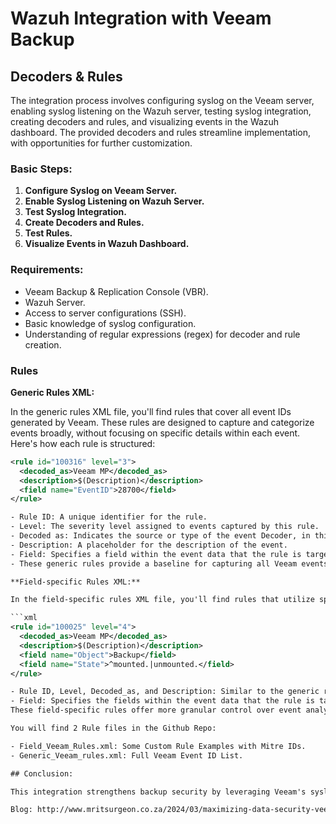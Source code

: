 # Wazuh Integration with Veeam Backup

## Decoders & Rules

The integration process involves configuring syslog on the Veeam server, enabling syslog listening on the Wazuh server, testing syslog integration, creating decoders and rules, and visualizing events in the Wazuh dashboard. The provided decoders and rules streamline implementation, with opportunities for further customization.

### Basic Steps:

1. **Configure Syslog on Veeam Server.**
2. **Enable Syslog Listening on Wazuh Server.**
3. **Test Syslog Integration.**
4. **Create Decoders and Rules.**
5. **Test Rules.**
6. **Visualize Events in Wazuh Dashboard.**

### Requirements:

- Veeam Backup & Replication Console (VBR).
- Wazuh Server.
- Access to server configurations (SSH).
- Basic knowledge of syslog configuration.
- Understanding of regular expressions (regex) for decoder and rule creation.

### Rules

**Generic Rules XML:**

In the generic rules XML file, you'll find rules that cover all event IDs generated by Veeam. These rules are designed to capture and categorize events broadly, without focusing on specific details within each event. Here's how each rule is structured:

```xml
<rule id="100316" level="3">
  <decoded_as>Veeam MP</decoded_as>
  <description>$(Description)</description>
  <field name="EventID">28700</field>
</rule>

- Rule ID: A unique identifier for the rule.
- Level: The severity level assigned to events captured by this rule.
- Decoded as: Indicates the source or type of the event Decoder, in this case, Veeam MP.
- Description: A placeholder for the description of the event.
- Field: Specifies a field within the event data that the rule is targeting. Here, it's filtering events based on the "EventID" field having the value "28700".
- These generic rules provide a baseline for capturing all Veeam events, which can be further customized and extended as needed.

**Field-specific Rules XML:**

In the field-specific rules XML file, you'll find rules that utilize specific fields within Veeam events to provide more detailed and targeted analysis. These rules focus on correlating events based on certain field values. Here's an example:

```xml
<rule id="100025" level="4">
  <decoded_as>Veeam MP</decoded_as>
  <description>$(Description)</description>
  <field name="Object">Backup</field>
  <field name="State">^mounted.|unmounted.</field>
</rule>

- Rule ID, Level, Decoded_as, and Description: Similar to the generic rules.
- Field: Specifies the fields within the event data that the rule is targeting for correlation. Here, it's looking at the "Object" field with the value "Backup" and the "State" field with values matching the regular expression pattern "^mounted." or "unmounted."
These field-specific rules offer more granular control over event analysis by focusing on specific attributes within Veeam events. Users can use these rules as templates for creating custom correlations and alerts tailored to their specific environment and requirements.

You will find 2 Rule files in the Github Repo:

- Field_Veeam_Rules.xml: Some Custom Rule Examples with Mitre IDs.
- Generic_Veeam_rules.xml: Full Veeam Event ID List.

## Conclusion:

This integration strengthens backup security by leveraging Veeam's syslog capabilities and Wazuh's comprehensive security monitoring. By following the outlined steps and utilizing the provided decoders and rules, organizations can enhance their defense against cyber threats targeting backup infrastructure. Further customization and refinement of decoders and rules allow for tailored security monitoring based on specific organizational needs. Thank you for exploring this integration and its potential impact on bolstering backup security. Share your feedback and contributions to improve this integration further.

Blog: http://www.mritsurgeon.co.za/2024/03/maximizing-data-security-veeam-wazuh.html 
